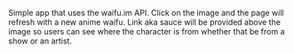 Simple app that uses the waifu.im API. Click on the image and the page will refresh with a new anime waifu. Link aka sauce will be provided above the image so users can see where the character is from whether that be from a show or an artist.
